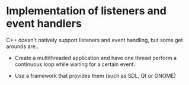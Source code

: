 # Implementation of listeners and event handlers
C++ doesn't natively support listeners and event handling, but some get arounds are..
* Create a multithreaded application and have one thread perform a continuous loop while waiting for a certain event.

* Use a framework that provides them (such as SDL, Qt or GNOME)

